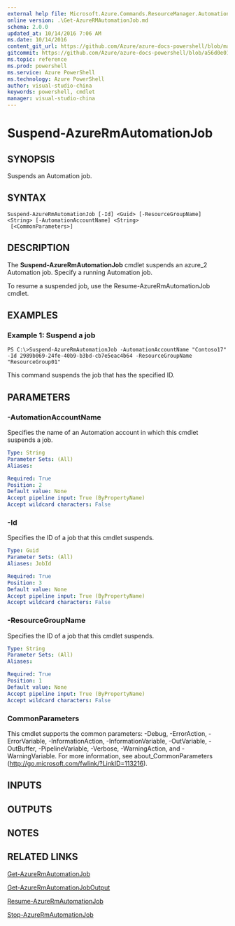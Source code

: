 ```yaml
---
external help file: Microsoft.Azure.Commands.ResourceManager.Automation.dll-Help.xml
online version: .\Get-AzureRMAutomationJob.md
schema: 2.0.0
updated_at: 10/14/2016 7:06 AM
ms.date: 10/14/2016
content_git_url: https://github.com/Azure/azure-docs-powershell/blob/master/azureps-cmdlets-docs/ResourceManager/AzureRM.Automation/v1.0/CmdletMDs/Suspend-AzureRMAutomationJob.md
gitcommit: https://github.com/Azure/azure-docs-powershell/blob/a56d0e01e65c2c33aa2af13dd29addc94ead6e88/azureps-cmdlets-docs/ResourceManager/AzureRM.Automation/v1.0/CmdletMDs/Suspend-AzureRMAutomationJob.md
ms.topic: reference
ms.prod: powershell
ms.service: Azure PowerShell
ms.technology: Azure PowerShell
author: visual-studio-china
keywords: powershell, cmdlet
manager: visual-studio-china
---
```


# Suspend-AzureRmAutomationJob

## SYNOPSIS
Suspends an Automation job.

## SYNTAX

```
Suspend-AzureRmAutomationJob [-Id] <Guid> [-ResourceGroupName] <String> [-AutomationAccountName] <String>
 [<CommonParameters>]
```

## DESCRIPTION
The **Suspend-AzureRmAutomationJob** cmdlet suspends an azure_2 Automation job.
Specify a running Automation job.

To resume a suspended job, use the Resume-AzureRmAutomationJob cmdlet.

## EXAMPLES

### Example 1: Suspend a job
```
PS C:\>Suspend-AzureRmAutomationJob -AutomationAccountName "Contoso17" -Id 2989b069-24fe-40b9-b3bd-cb7e5eac4b64 -ResourceGroupName "ResourceGroup01"
```

This command suspends the job that has the specified ID.

## PARAMETERS

### -AutomationAccountName
Specifies the name of an Automation account in which this cmdlet suspends a job.

```yaml
Type: String
Parameter Sets: (All)
Aliases: 

Required: True
Position: 2
Default value: None
Accept pipeline input: True (ByPropertyName)
Accept wildcard characters: False
```

### -Id
Specifies the ID of a job that this cmdlet suspends.

```yaml
Type: Guid
Parameter Sets: (All)
Aliases: JobId

Required: True
Position: 3
Default value: None
Accept pipeline input: True (ByPropertyName)
Accept wildcard characters: False
```

### -ResourceGroupName
Specifies the ID of a job that this cmdlet suspends.

```yaml
Type: String
Parameter Sets: (All)
Aliases: 

Required: True
Position: 1
Default value: None
Accept pipeline input: True (ByPropertyName)
Accept wildcard characters: False
```

### CommonParameters
This cmdlet supports the common parameters: -Debug, -ErrorAction, -ErrorVariable, -InformationAction, -InformationVariable, -OutVariable, -OutBuffer, -PipelineVariable, -Verbose, -WarningAction, and -WarningVariable. For more information, see about_CommonParameters (http://go.microsoft.com/fwlink/?LinkID=113216).

## INPUTS

## OUTPUTS

## NOTES

## RELATED LINKS

[Get-AzureRmAutomationJob](.\Get-AzureRMAutomationJob.md)

[Get-AzureRmAutomationJobOutput](.\Get-AzureRMAutomationJobOutput.md)

[Resume-AzureRmAutomationJob](.\Resume-AzureRMAutomationJob.md)

[Stop-AzureRmAutomationJob](.\Stop-AzureRMAutomationJob.md)

